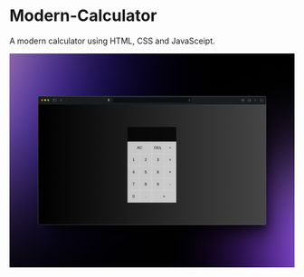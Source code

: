 # Modern-Calculator

A modern calculator using HTML, CSS and JavaSceipt.

![Modern Calculator Screenshot](image.png)